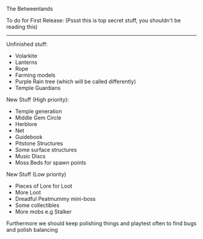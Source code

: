 The Betweenlands

To do for First Release:
(Pssst this is top secret stuff, you shouldn't be reading this)
_____________________________________________________________________

Unfinished stuff:
- Volarkite
- Lanterns
- Rope
- Farming models
- Purple Rain tree (which will be called differently)
- Temple Guardians

New Stuff (High priority):
- Temple generation
- Middle Gem Circle
- Herblore
- Net
- Guidebook
- Pitstone Structures
- Some surface structures
- Music Discs
- Moss Beds for spawn points

New Stuff (Low priority)
- Pieces of Lore for Loot
- More Loot
- Dreadful Peatmummy mini-boss
- Some collectibles
- More mobs e.g Stalker

Furthermore we should keep polishing things and playtest often to find bugs and polish balancing
